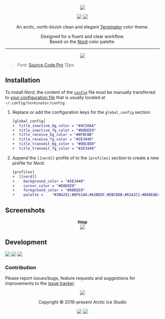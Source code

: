 <p align="center"><img src="https://cdn.rawgit.com/arcticicestudio/nord-terminator/develop/src/assets/nord-terminator-banner.svg"/></p>

<p align="center"><a href="https://github.com/arcticicestudio/nord-terminator/releases/latest"><img src="https://img.shields.io/github/release/arcticicestudio/nord-terminator.svg?style=flat-square&color=88C0D0&label=Release"/></a> <a href="https://github.com/arcticicestudio/nord/releases/tag/v0.2.0"><img src="https://img.shields.io/badge/Nord-v0.2.0-88C0D0.svg?style=flat-square"/></a></p>

<p align="center">An arctic, north-bluish clean and elegant <a href="https://gnometerminator.blogspot.de/p/introduction.html">Terminator</a> color theme.</p>

<p align="center">Designed for a fluent and clear workflow.<br>
Based on the <a href="https://github.com/arcticicestudio/nord">Nord</a> color palette.</p>

---

<p align="center"><img src="https://raw.githubusercontent.com/arcticicestudio/nord-terminator/develop/src/assets/scrot-colortest.png"/><blockquote>Font: <a href="https://adobe-fonts.github.io/source-code-pro">Source Code Pro</a> 12px.</blockquote></p>

## Installation

To install _Nord_, the content of the [`config`][src-config] file must be manually transferred to [your configuration file][archw-terminator#config] that is usually located at `~/.config/terminator/config`.

1. Replace or add the configuration keys for the `global_config` section:
   ```diff
   [global_config]
   +  title_inactive_bg_color = "#4C566A"
   +  title_inactive_fg_color = "#D8DEE9"
   +  title_receive_bg_color = "#8FBCBB"
   +  title_receive_fg_color = "#2E3440"
   +  title_transmit_bg_color = "#88C0D0"
   +  title_transmit_fg_color = "#2E3440"
   ```
2. Append the `[[nord]]` profile of to the `[profiles]` section to create a new profile for _Nord_:
   ```diff
   [profiles]
   +  [[nord]]
   +    background_color = "#2E3440"
   +    cursor_color = "#D8DEE9"
   +    foreground_color = "#D8DEE9"
   +    palette =    "#3B4252:#BF616A:#A3BE8C:#EBCB8B:#81A1C1:#B48EAD:#88C0D0:#E5E9F0:#4C566A:#BF616A:#A3BE8C:#EBCB8B:#81A1C1:#B48EAD:#8F  BCBB:#ECEFF4"
   ```

## Screenshots

<p align="center"><strong>htop</strong><br><img src="https://raw.githubusercontent.com/arcticicestudio/nord-terminator/develop/src/assets/scrot-htop.png"/></p>

## Development

[![](https://img.shields.io/badge/Changelog-0.1.0-81A1C1.svg?style=flat-square)](https://github.com/arcticicestudio/nord-terminator/blob/v0.1.0/CHANGELOG.md) [![](https://img.shields.io/badge/Workflow-gitflow--branching--model-81A1C1.svg?style=flat-square)](http://nvie.com/posts/a-successful-git-branching-model) [![](https://img.shields.io/badge/Versioning-ArcVer_0.8.0-81A1C1.svg?style=flat-square)](https://github.com/arcticicestudio/arcver)

### Contribution

Please report issues/bugs, feature requests and suggestions for improvements to the [issue tracker](https://github.com/arcticicestudio/nord-terminator/issues).

<p align="center"><img src="https://raw.githubusercontent.com/arcticicestudio/nord-docs/develop/assets/images/nord/repository-footer-separator.svg?sanitize=true" /></p>

<p align="center">Copyright &copy; 2016-present Arctic Ice Studio</p>

<p align="center"><a href="https://github.com/arcticicestudio/nord-terminator/blob/develop/LICENSE.md"><img src="https://img.shields.io/badge/License-MIT-5E81AC.svg?style=flat-square"/></a> <a href="https://creativecommons.org/licenses/by-sa/4.0"><img src="https://img.shields.io/badge/License-CC_BY--SA_4.0-5E81AC.svg?style=flat-square"/></a></p>

[archw-terminator#config]: https://wiki.archlinux.org/index.php/Terminator#Configuration
[src-config]: https://github.com/arcticicestudio/nord-terminator/blob/develop/src/config
